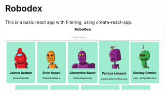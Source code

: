 # Robodex

This is a basic react app with filtering, using create-react-app.
![Robots](https://raw.githubusercontent.com/mrdougwright/robodex/master/robots.png)

